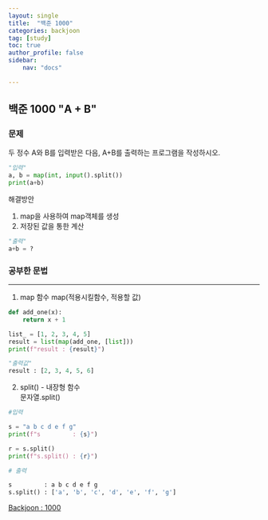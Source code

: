 ```yaml
---
layout: single
title:  "백준 1000"
categories: backjoon
tag: [study]
toc: true
author_profile: false
sidebar:
    nav: "docs"

---
```


## 백준 1000 "A + B"

### 문제 

두 정수 A와 B를 입력받은 다음, A+B를 출력하는 프로그램을 작성하시오.

```python
"입력"
a, b = map(int, input().split())
print(a+b)
```

해결방안 
1. map을 사용하여 map객체를 생성
2. 저장된 값을 통한 계산

```python
"출력"
a+b = ?
```

### 공부한 문법
---
1. map 함수
map(적용시킬함수, 적용할 값)
```python
def add_one(x):
    return x + 1

list_ = [1, 2, 3, 4, 5]
result = list(map(add_one, [list]))
print(f"result : {result}")

"출력값"
result : [2, 3, 4, 5, 6]
```

2. split() - 내장형 함수  
문자열.split()  


```python
#입력

s = "a b c d e f g"
print(f"s         : {s}")

r = s.split()
print(f"s.split() : {r}")

# 출력

s         : a b c d e f g
s.split() : ['a', 'b', 'c', 'd', 'e', 'f', 'g']
```

[Backjoon : 1000](https://www.acmicpc.net/problem/1000)
